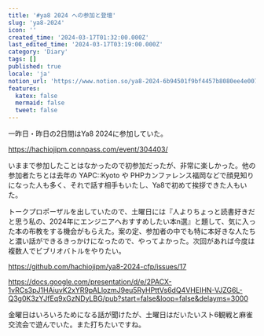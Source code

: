 ```yaml
---
title: '#ya8 2024 への参加と登壇'
slug: 'ya8-2024'
icon: ''
created_time: '2024-03-17T01:32:00.000Z'
last_edited_time: '2024-03-17T03:19:00.000Z'
category: 'Diary'
tags: []
published: true
locale: 'ja'
notion_url: 'https://www.notion.so/ya8-2024-6b94501f9bf4457b8080ee4e007b2f55'
features:
  katex: false
  mermaid: false
  tweet: false
---
```


一昨日・昨日の2日間はYa8 2024に参加していた。

https://hachiojipm.connpass.com/event/304403/

いままで参加したことはなかったので初参加だったが、非常に楽しかった。他の参加者たちとは去年の YAPC::Kyoto や PHPカンファレンス福岡などで顔見知りになった人も多く、それで話す相手もいたし、Ya8で初めて挨拶できた人もいた。

トークプロポーザルを出していたので、土曜日には『人よりちょっと読書好きだと思う私の、2024年にエンジニアへおすすめしたい本n選』と題して、気に入った本の布教をする機会がもらえた。案の定、参加者の中でも特に本好きな人たちと濃い話ができるきっかけになったので、やってよかった。次回があれば今度は複数人でビブリオバトルをやりたい。

https://github.com/hachiojipm/ya8-2024-cfp/issues/17

https://docs.google.com/presentation/d/e/2PACX-1vRCs3pJ1HAiuvK2xYR9pALlozmJ9eu5RyHPttVs6dQ4VHEIHN-VJZG6L-Q3g0K3zYJfEq9xGzNDyLBG/pub?start=false&loop=false&delayms=3000

金曜日はいろいろためになる話が聞けたが、土曜日はだいたいスト6観戦と麻雀交流会で遊んでいた。また打ちたいですね。
